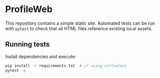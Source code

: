 # ProfileWeb

This repository contains a simple static site. Automated tests can be run with `pytest` to check that all HTML files reference existing local assets.

## Running tests

Install dependencies and execute:

```bash
pip install -r requirements.txt  # if using virtualenv
pytest -q
```
